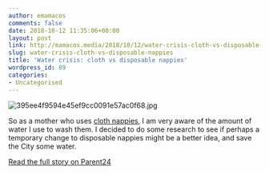 ```yaml
---
author: emamacos
comments: false
date: 2018-10-12 11:35:06+00:00
layout: post
link: http://mamacos.media/2018/10/12/water-crisis-cloth-vs-disposable-nappies/
slug: water-crisis-cloth-vs-disposable-nappies
title: 'Water crisis: cloth vs disposable nappies'
wordpress_id: 89
categories:
- Uncategorised
---
```


![395ee4f9594e45ef9cc0091e57ac0f68.jpg](http://34.231.169.105/wp-content/uploads/2018/10/395ee4f9594e45ef9cc0091e57ac0f68.jpg)

So as a mother who uses [cloth nappies](http://www.parent24.com/Baby/Babycare/Cloth-diapers-101-20150114), I am very aware of the amount of water I use to wash them. I decided to do some research to see if perhaps a temporary change to disposable nappies might be a better idea, and save the City some water.

[Read the full story on Parent24](https://www.parent24.com/Baby/Babycare/are-cloth-nappies-still-a-viable-option-in-a-water-crisis-20170828)
